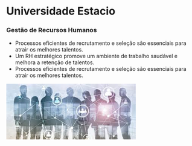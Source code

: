 # Universidade Estacio 
### Gestão de Recursos Humanos

- Processos eficientes de recrutamento e seleção são essenciais para atrair os melhores talentos.
- Um RH estratégico promove um ambiente de trabalho saudável e melhora a retenção de talentos.
- Processos eficientes de recrutamento e seleção são essenciais para atrair os melhores talentos.


![preview img](/preview.jpg)
